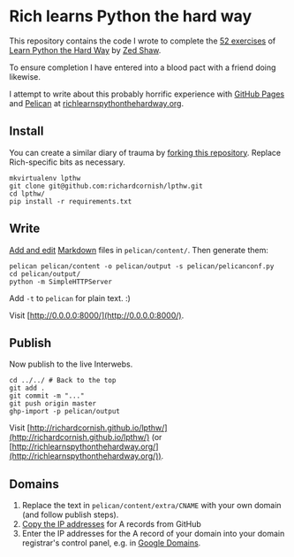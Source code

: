 # Rich learns Python the hard way

This repository contains the code I wrote to complete the [52 exercises](http://learnpythonthehardway.org/book/) of [Learn Python the Hard Way](http://learnpythonthehardway.org/) by [Zed Shaw](http://zedshaw.com/about/).

To ensure completion I have entered into a blood pact with a friend doing likewise.

I attempt to write about this probably horrific experience with [GitHub Pages](https://pages.github.com/) and [Pelican](http://blog.getpelican.com/) at [richlearnspythonthehardway.org](http://richlearnspythonthehardway.org/).

## Install

You can create a similar diary of trauma by [forking this repository](https://help.github.com/articles/fork-a-repo/). Replace Rich-specific bits as necessary.

```
mkvirtualenv lpthw
git clone git@github.com:richardcornish/lpthw.git
cd lpthw/
pip install -r requirements.txt
```

## Write

[Add and edit](http://docs.getpelican.com/en/latest/content.html) [Markdown](https://help.github.com/articles/markdown-basics/) files in `pelican/content/`. Then generate them:

```
pelican pelican/content -o pelican/output -s pelican/pelicanconf.py
cd pelican/output/
python -m SimpleHTTPServer
```

Add `-t` to `pelican` for plain text. :)

Visit [http://0.0.0.0:8000/](http://0.0.0.0:8000/).

## Publish

Now publish to the live Interwebs.

```
cd ../../ # Back to the top
git add .
git commit -m "..."
git push origin master
ghp-import -p pelican/output
```

Visit [http://richardcornish.github.io/lpthw/](http://richardcornish.github.io/lpthw/) (or [http://richlearnspythonthehardway.org/](http://richlearnspythonthehardway.org/)).

## Domains

1. Replace the text in `pelican/content/extra/CNAME` with your own domain (and follow publish steps).
2. [Copy the IP addresses](https://help.github.com/articles/tips-for-configuring-an-a-record-with-your-dns-provider/) for A records from GitHub
3. Enter the IP addresses for the A record of your domain into your domain registrar's control panel, e.g. in [Google Domains](https://support.google.com/domains/answer/3290350?authuser=1&hl=en).
